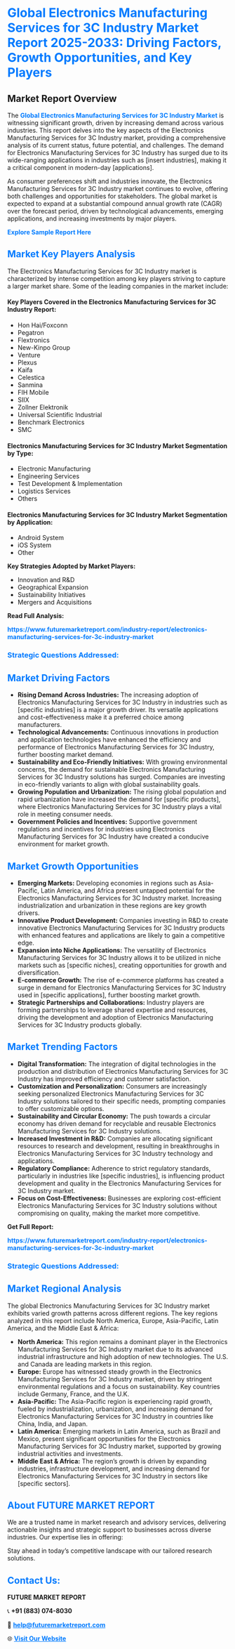 <h1 style="color: #007BFF;">Global Electronics Manufacturing Services for 3C Industry Market Report 2025-2033: Driving Factors, Growth Opportunities, and Key Players</h1>

<section id="overview">
<h2>Market Report Overview</h2>
<p>The <a href="https://www.futuremarketreport.com/industry-report/electronics-manufacturing-services-for-3c-industry-market" style="color: #007BFF; text-decoration: none;"><strong>Global Electronics Manufacturing Services for 3C Industry Market</strong></a> is witnessing significant growth, driven by increasing demand across various industries. This report delves into the key aspects of the Electronics Manufacturing Services for 3C Industry market, providing a comprehensive analysis of its current status, future potential, and challenges. The demand for Electronics Manufacturing Services for 3C Industry has surged due to its wide-ranging applications in industries such as [insert industries], making it a critical component in modern-day [applications].</p>
<p>As consumer preferences shift and industries innovate, the Electronics Manufacturing Services for 3C Industry market continues to evolve, offering both challenges and opportunities for stakeholders. The global market is expected to expand at a substantial compound annual growth rate (CAGR) over the forecast period, driven by technological advancements, emerging applications, and increasing investments by major players.</p>
</section>

<section id="overview">
<p><a href="https://www.futuremarketreport.com/request-sample/reportId=35037" style="color: #007BFF; text-decoration: none;"><strong>Explore Sample Report Here</strong></a></p>
</section>

<section id="key-players">
<h2 style="color: #007BFF;">Market Key Players Analysis</h2>
<p>The Electronics Manufacturing Services for 3C Industry market is characterized by intense competition among key players striving to capture a larger market share. Some of the leading companies in the market include:</p>
<h4>Key Players Covered in the Electronics Manufacturing Services for 3C Industry Report:</h4>
<ul><li>Hon Hai/Foxconn</li><li>Pegatron</li><li>Flextronics</li><li>New-Kinpo Group</li><li>Venture</li><li>Plexus</li><li>Kaifa</li><li>Celestica</li><li>Sanmina</li><li>FIH Mobile</li><li>SIIX</li><li>Zollner Elektronik</li><li>Universal Scientific Industrial</li><li>Benchmark Electronics</li><li>SMC</li></ul>
<h4>Electronics Manufacturing Services for 3C Industry Market Segmentation by Type:</h4>
<ul><li>Electronic Manufacturing</li><li>Engineering Services</li><li>Test Development &amp; Implementation</li><li>Logistics Services</li><li>Others</li></ul>

<h4>Electronics Manufacturing Services for 3C Industry Market Segmentation by Application:</h4>
<ul><li>Android System</li><li>iOS System</li><li>Other</li></ul>
<p><strong>Key Strategies Adopted by Market Players:</strong></p>
<ul>
<li>Innovation and R&D</li>
<li>Geographical Expansion</li>
<li>Sustainability Initiatives</li>
<li>Mergers and Acquisitions</li>
</ul>
</section>

<section>
<p><strong>Read Full Analysis: </strong></p><a href="https://www.futuremarketreport.com/industry-report/electronics-manufacturing-services-for-3c-industry-market" style="color: #007BFF; text-decoration: none;"><strong>https://www.futuremarketreport.com/industry-report/electronics-manufacturing-services-for-3c-industry-market</strong></a>
<h3 style="color: #007BFF;">Strategic Questions Addressed:</h3>
</section>

<section id="driving-factors">
<h2 style="color: #007BFF;">Market Driving Factors</h2>
<ul>
<li><strong>Rising Demand Across Industries:</strong> The increasing adoption of Electronics Manufacturing Services for 3C Industry in industries such as [specific industries] is a major growth driver. Its versatile applications and cost-effectiveness make it a preferred choice among manufacturers.</li>
<li><strong>Technological Advancements:</strong> Continuous innovations in production and application technologies have enhanced the efficiency and performance of Electronics Manufacturing Services for 3C Industry, further boosting market demand.</li>
<li><strong>Sustainability and Eco-Friendly Initiatives:</strong> With growing environmental concerns, the demand for sustainable Electronics Manufacturing Services for 3C Industry solutions has surged. Companies are investing in eco-friendly variants to align with global sustainability goals.</li>
<li><strong>Growing Population and Urbanization:</strong> The rising global population and rapid urbanization have increased the demand for [specific products], where Electronics Manufacturing Services for 3C Industry plays a vital role in meeting consumer needs.</li>
<li><strong>Government Policies and Incentives:</strong> Supportive government regulations and incentives for industries using Electronics Manufacturing Services for 3C Industry have created a conducive environment for market growth.</li>
</ul>
</section>

<section id="growth-opportunities">
<h2 style="color: #007BFF;">Market Growth Opportunities</h2>
<ul>
<li><strong>Emerging Markets:</strong> Developing economies in regions such as Asia-Pacific, Latin America, and Africa present untapped potential for the Electronics Manufacturing Services for 3C Industry market. Increasing industrialization and urbanization in these regions are key growth drivers.</li>
<li><strong>Innovative Product Development:</strong> Companies investing in R&D to create innovative Electronics Manufacturing Services for 3C Industry products with enhanced features and applications are likely to gain a competitive edge.</li>
<li><strong>Expansion into Niche Applications:</strong> The versatility of Electronics Manufacturing Services for 3C Industry allows it to be utilized in niche markets such as [specific niches], creating opportunities for growth and diversification.</li>
<li><strong>E-commerce Growth:</strong> The rise of e-commerce platforms has created a surge in demand for Electronics Manufacturing Services for 3C Industry used in [specific applications], further boosting market growth.</li>
<li><strong>Strategic Partnerships and Collaborations:</strong> Industry players are forming partnerships to leverage shared expertise and resources, driving the development and adoption of Electronics Manufacturing Services for 3C Industry products globally.</li>
</ul>
</section>

<section id="trending-factors">
<h2 style="color: #007BFF;">Market Trending Factors</h2>
<ul>
<li><strong>Digital Transformation:</strong> The integration of digital technologies in the production and distribution of Electronics Manufacturing Services for 3C Industry has improved efficiency and customer satisfaction.</li>
<li><strong>Customization and Personalization:</strong> Consumers are increasingly seeking personalized Electronics Manufacturing Services for 3C Industry solutions tailored to their specific needs, prompting companies to offer customizable options.</li>
<li><strong>Sustainability and Circular Economy:</strong> The push towards a circular economy has driven demand for recyclable and reusable Electronics Manufacturing Services for 3C Industry solutions.</li>
<li><strong>Increased Investment in R&D:</strong> Companies are allocating significant resources to research and development, resulting in breakthroughs in Electronics Manufacturing Services for 3C Industry technology and applications.</li>
<li><strong>Regulatory Compliance:</strong> Adherence to strict regulatory standards, particularly in industries like [specific industries], is influencing product development and quality in the Electronics Manufacturing Services for 3C Industry market.</li>
<li><strong>Focus on Cost-Effectiveness:</strong> Businesses are exploring cost-efficient Electronics Manufacturing Services for 3C Industry solutions without compromising on quality, making the market more competitive.</li>
</ul>
</section>

<section>
<p><strong>Get Full Report: </strong></p><a href="https://www.futuremarketreport.com/industry-report/electronics-manufacturing-services-for-3c-industry-market" style="color: #007BFF; text-decoration: none;"><strong>https://www.futuremarketreport.com/industry-report/electronics-manufacturing-services-for-3c-industry-market</strong></a>
<h3 style="color: #007BFF;">Strategic Questions Addressed:</h3>
</section>


<section id="regional-analysis">
<h2 style="color: #007BFF;">Market Regional Analysis</h2>
<p>The global Electronics Manufacturing Services for 3C Industry market exhibits varied growth patterns across different regions. The key regions analyzed in this report include North America, Europe, Asia-Pacific, Latin America, and the Middle East & Africa:</p>
<ul>
<li><strong>North America:</strong> This region remains a dominant player in the Electronics Manufacturing Services for 3C Industry market due to its advanced industrial infrastructure and high adoption of new technologies. The U.S. and Canada are leading markets in this region.</li>
<li><strong>Europe:</strong> Europe has witnessed steady growth in the Electronics Manufacturing Services for 3C Industry market, driven by stringent environmental regulations and a focus on sustainability. Key countries include Germany, France, and the U.K.</li>
<li><strong>Asia-Pacific:</strong> The Asia-Pacific region is experiencing rapid growth, fueled by industrialization, urbanization, and increasing demand for Electronics Manufacturing Services for 3C Industry in countries like China, India, and Japan.</li>
<li><strong>Latin America:</strong> Emerging markets in Latin America, such as Brazil and Mexico, present significant opportunities for the Electronics Manufacturing Services for 3C Industry market, supported by growing industrial activities and investments.</li>
<li><strong>Middle East & Africa:</strong> The region’s growth is driven by expanding industries, infrastructure development, and increasing demand for Electronics Manufacturing Services for 3C Industry in sectors like [specific sectors].</li>
</ul>
</section>

<footer>
<h2 style="color: #007BFF;">About FUTURE MARKET REPORT</h2>
<p>We are a trusted name in market research and advisory services, delivering actionable insights and strategic support to businesses across diverse industries. Our expertise lies in offering:</p>

<p>Stay ahead in today’s competitive landscape with our tailored research solutions.</p>

<h2 style="color: #007BFF;">Contact Us:</h2>
<p><strong>FUTURE MARKET REPORT</strong></p>
<p>📞 <strong>+91 (883) 074-8030</strong></p>
<p>📧 <strong><a href="mailto:help@futuremarketreport.com" style="color: #007BFF;">help@futuremarketreport.com</a></strong></p>
<p>🌐 <strong><a href="https://www.futuremarketreport.com/" style="color: #007BFF;">Visit Our Website</a></strong></p>
</footer>